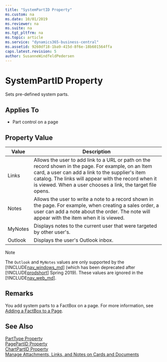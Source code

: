 ```yaml
---
title: "SystemPartID Property"
ms.custom: na
ms.date: 10/01/2019
ms.reviewer: na
ms.suite: na
ms.tgt_pltfrm: na
ms.topic: article
ms.service: "dynamics365-business-central"
ms.assetid: 9260df18-1ba9-415d-8f6e-18b601564ffa
caps.latest.revision: 5
author: SusanneWindfeldPedersen
---
```


# SystemPartID Property
Sets pre-defined system parts.  
  
## Applies To  
  
-   Part control on a page  

## Property Value  

|  Value | Description |
|--------|-------------|
|  Links | Allows the user to add link to a URL or path on the record shown in the page. For example, on an Item card, a user can add a link to the supplier's item catalog. The links will appear with the record when it is viewed. When a user chooses a link, the target file opens.|
|  Notes | Allows the user to write a note to a record shown in the page. For example, when creating a sales order, a user can add a note about the order. The note will appear with the item when it is viewed.|
|  MyNotes | Displays notes to the current user that were targeted by other user's.|
|  Outlook | Displays the user's Outlook inbox.|

> [!NOTE] 
> The `Outlook` and `MyNotes` values are only supported by the [!INCLUDE[nav_windows_md](../includes/nav_windows_md.md)] (which has been deprecated after [!INCLUDE[prodshort](../includes/prodshort.md)] Spring 2019). These values are ignored in the [!INCLUDE[nav_web_md](../includes/nav_web_md.md)].

## Remarks

You add system parts to a FactBox on a page. For more information, see [Adding a FactBox to a Page](../devenv-adding-a-factbox-to-page.md).

## See Also

 [PartType Property](devenv-parttype-property.md)   
 [PagePartID Property](devenv-pagepartid-property.md)   
 [ChartPartID Property](devenv-chartpartid-property.md)  
 [Manage Attachments, Links, and Notes on Cards and Documents](/dynamics365/business-central/ui-how-add-link-to-record)